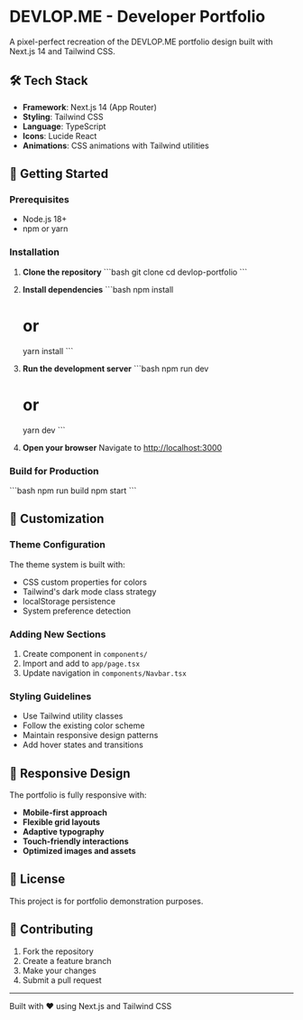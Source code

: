 # DEVLOP.ME - Developer Portfolio

A pixel-perfect recreation of the DEVLOP.ME portfolio design built with Next.js 14 and Tailwind CSS.

## 🛠️ Tech Stack

- **Framework**: Next.js 14 (App Router)
- **Styling**: Tailwind CSS
- **Language**: TypeScript
- **Icons**: Lucide React
- **Animations**: CSS animations with Tailwind utilities

## 🚀 Getting Started

### Prerequisites

- Node.js 18+ 
- npm or yarn

### Installation

1. **Clone the repository**
   \`\`\`bash
   git clone <repository-url>
   cd devlop-portfolio
   \`\`\`

2. **Install dependencies**
   \`\`\`bash
   npm install
   # or
   yarn install
   \`\`\`

3. **Run the development server**
   \`\`\`bash
   npm run dev
   # or
   yarn dev
   \`\`\`

4. **Open your browser**
   Navigate to [http://localhost:3000](http://localhost:3000)

### Build for Production

\`\`\`bash
npm run build
npm start
\`\`\`


## 🔧 Customization

### Theme Configuration
The theme system is built with:
- CSS custom properties for colors
- Tailwind's dark mode class strategy
- localStorage persistence
- System preference detection

### Adding New Sections
1. Create component in `components/`
2. Import and add to `app/page.tsx`
3. Update navigation in `components/Navbar.tsx`

### Styling Guidelines
- Use Tailwind utility classes
- Follow the existing color scheme
- Maintain responsive design patterns
- Add hover states and transitions

## 📱 Responsive Design

The portfolio is fully responsive with:
- **Mobile-first approach**
- **Flexible grid layouts**
- **Adaptive typography**
- **Touch-friendly interactions**
- **Optimized images and assets**


## 📄 License

This project is for portfolio demonstration purposes.

## 🤝 Contributing

1. Fork the repository
2. Create a feature branch
3. Make your changes
4. Submit a pull request


---

Built with ❤️ using Next.js and Tailwind CSS
